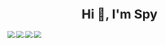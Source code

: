 
<h1 align="center">Hi 👋, I'm Spy </h1>
<a href="https://github.com/vjkingler">
  <img align="center" src="https://github-readme-stats.vercel.app/api/top-langs/?username=vjkingler&theme=dark&hide_langs_below=1" />
</a>
<a href="https://github.com/vjkingler">
 <img align="center" src="https://github-readme-stats.vercel.app/api?username=vjkingler&&show_icons=true&title_color=ffffff&icon_color=bb2acf&text_color=daf7dc&bg_color=151515"/>
</a>
<a href="https://github.com/vjkinler">
  <img align="center" src="https://github-readme-stats.vercel.app/api/pin/?username=vjkingler&repo=mindDiary&theme=dark" />
</a>
<a href="https://github.com/vjkingler/">
 <img align="center" src="https://github-readme-stats.vercel.app/api/pin/?username=vjkingler&repo=dos-attack&theme=dark" />
</a>
</p>
